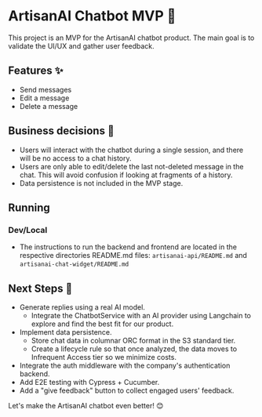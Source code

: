 # ArtisanAI Chatbot MVP 🤖

This project is an MVP for the ArtisanAI chatbot product. The main goal is to validate the UI/UX and gather user feedback.

## Features ✨

- Send messages
- Edit a message
- Delete a message

## Business decisions 💼

- Users will interact with the chatbot during a single session, and there will be no access to a chat history.
- Users are only able to edit/delete the last not-deleted message in the chat. This will avoid confusion if looking at fragments of a history.
- Data persistence is not included in the MVP stage.

## Running 

### Dev/Local
- The instructions to run the backend and frontend are located in the respective directories README.md files: `artisanai-api/README.md` and `artisanai-chat-widget/README.md`

## Next Steps 🚀

- Generate replies using a real AI model.
    - Integrate the ChatbotService with an AI provider using Langchain to explore and find the best fit for our product.
- Implement data persistence.
    - Store chat data in columnar ORC format in the S3 standard tier.
    - Create a lifecycle rule so that once analyzed, the data moves to Infrequent Access tier so we minimize costs.
- Integrate the auth middleware with the company's authentication backend.
- Add E2E testing with Cypress + Cucumber.
- Add a "give feedback" button to collect engaged users' feedback.

Let's make the ArtisanAI chatbot even better! 😊
